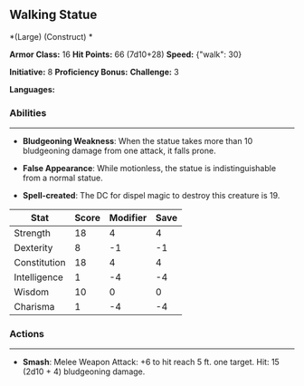 ## Walking Statue
*(Large) (Construct) *

**Armor Class:** 16
**Hit Points:** 66 (7d10+28)
**Speed:** {"walk": 30}

**Initiative:** 8
**Proficiency Bonus:**
**Challenge:** 3

**Languages:** 

### Abilities
 --- 
- **Bludgeoning Weakness**: When the statue takes more than 10 bludgeoning damage from one attack, it falls prone.

- **False Appearance**: While motionless, the statue is indistinguishable from a normal statue.

- **Spell-created**: The DC for dispel magic to destroy this creature is 19.



| Stat | Score | Modifier | Save |
| ---- | ---- | ---- | ---- |
| Strength | 18 | 4 | 4 |
| Dexterity | 8 | -1 | -1 |
| Constitution | 18 | 4 | 4 |
| Intelligence | 1 | -4 | -4 |
| Wisdom | 10 | 0 | 0 |
| Charisma | 1 | -4 | -4 |

### Actions
 --- 
- **Smash**: Melee Weapon Attack: +6 to hit  reach 5 ft.  one target. Hit: 15 (2d10 + 4) bludgeoning damage.

